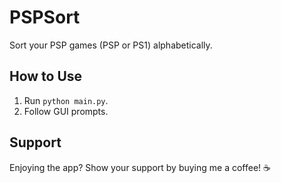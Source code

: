 # PSPSort
Sort your PSP games (PSP or PS1) alphabetically.

## How to Use  
1. Run `python main.py`.
2. Follow GUI prompts.

## Support  
Enjoying the app? Show your support by buying me a coffee! ☕  
